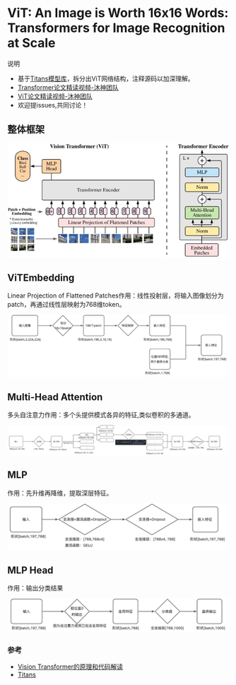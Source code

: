 # ViT: An Image is Worth 16x16 Words: Transformers for Image Recognition at Scale


说明

- 基于[Titans模型库](https://github.com/hpcaitech/Titans)，拆分出ViT网络结构，注释源码以加深理解。
- [Transformer论文精读视频-沐神团队](https://www.bilibili.com/video/BV1pu411o7BE/?spm_id_from=333.337.search-card.all.click&vd_source=867a12dbe5f2199cb2f7283321debf90)
- [ViT论文精读视频-沐神团队](https://www.bilibili.com/video/BV15P4y137jb/?spm_id_from=pageDriver&vd_source=867a12dbe5f2199cb2f7283321debf90)
- 欢迎提issues,共同讨论！

## 整体框架

![](imgs/ViT.jpeg)

## ViTEmbedding

Linear Projection of Flattened Patches作用：线性投射层，将输入图像划分为patch，再通过线性层映射为768维token。

![](imgs/ViTEmbedding.jpeg)

## Multi-Head Attention

多头自注意力作用：多个头提供模式各异的特征,类似卷积的多通道。

![MultiHead](imgs/MultiHead.jpeg)

## MLP

作用：先升维再降维，提取深层特征。

![MLP](imgs/MLP.jpeg)

## MLP Head  

作用：输出分类结果

![](imgs/MLPHead.jpeg)

### 参考
- [Vision Transformer的原理和代码解读](https://zhuanlan.zhihu.com/p/431935786)
- [Titans](https://github.com/hpcaitech/Titans)





